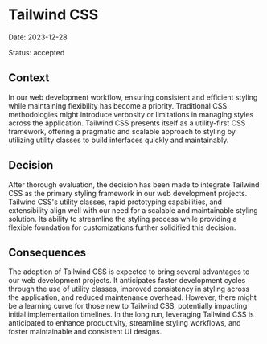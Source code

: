# Tailwind CSS

Date: 2023-12-28

Status: accepted

## Context

In our web development workflow, ensuring consistent and efficient styling while maintaining flexibility has become a priority. Traditional CSS methodologies might introduce verbosity or limitations in managing styles across the application. Tailwind CSS presents itself as a utility-first CSS framework, offering a pragmatic and scalable approach to styling by utilizing utility classes to build interfaces quickly and maintainably.

## Decision

After thorough evaluation, the decision has been made to integrate Tailwind CSS as the primary styling framework in our web development projects. Tailwind CSS's utility classes, rapid prototyping capabilities, and extensibility align well with our need for a scalable and maintainable styling solution. Its ability to streamline the styling process while providing a flexible foundation for customizations further solidified this decision.

## Consequences

The adoption of Tailwind CSS is expected to bring several advantages to our web development projects. It anticipates faster development cycles through the use of utility classes, improved consistency in styling across the application, and reduced maintenance overhead. However, there might be a learning curve for those new to Tailwind CSS, potentially impacting initial implementation timelines. In the long run, leveraging Tailwind CSS is anticipated to enhance productivity, streamline styling workflows, and foster maintainable and consistent UI designs.
